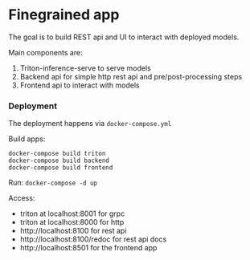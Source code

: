 # Finegrained app

The goal is to build REST api and UI
to interact with deployed models.

Main components are:
1. Triton-inference-serve to serve models
2. Backend api for simple http rest api and
pre/post-processing steps
3. Frontend api to interact with models

### Deployment

The deployment happens via `docker-compose.yml`

Build apps:
```shell
docker-compose build triton
docker-compose build backend
docker-compose build frontend
```

Run: `docker-compose -d up`

Access:
- triton at localhost:8001 for grpc
- triton at localhost:8000 for http
- http://localhost:8100 for rest api
- http://localhost:8100/redoc for rest api docs
- http://localhost:8501 for the frontend app
